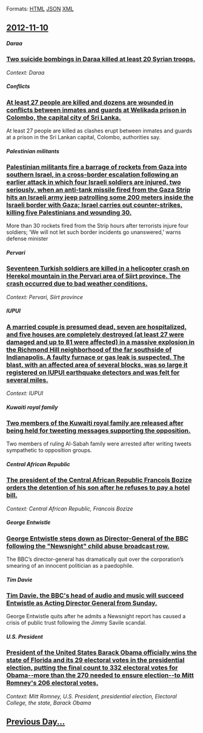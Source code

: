 
Formats: [HTML](2012/11/10/index.html)  [JSON](2012/11/10/index.json)  [XML](2012/11/10/index.xml)  

## [2012-11-10](/news/2012/11/10/index.md)

##### Daraa
### [Two suicide bombings in Daraa killed at least 20 Syrian troops. ](/news/2012/11/10/two-suicide-bombings-in-daraa-killed-at-least-20-syrian-troops.md)
_Context: Daraa_

##### Conflicts
### [At least 27 people are killed and dozens are wounded in conflicts between inmates and guards at Welikada prison in Colombo, the capital city of Sri Lanka. ](/news/2012/11/10/at-least-27-people-are-killed-and-dozens-are-wounded-in-conflicts-between-inmates-and-guards-at-welikada-prison-in-colombo-the-capital-city.md)
At least 27 people are killed as clashes erupt between inmates and guards at a prison in the Sri Lankan capital, Colombo, authorities say.

##### Palestinian militants
### [Palestinian militants fire a barrage of rockets from Gaza into southern Israel, in a cross-border escalation following an earlier attack in which four Israeli soldiers are injured, two seriously, when an anti-tank missile fired from the Gaza Strip hits an Israeli army jeep patrolling some 200 meters inside the Israeli border with Gaza; Israel carries out counter-strikes, killing five Palestinians and wounding 30. ](/news/2012/11/10/palestinian-militants-fire-a-barrage-of-rockets-from-gaza-into-southern-israel-in-a-cross-border-escalation-following-an-earlier-attack-in.md)
More than 30 rockets fired from the Strip hours after terrorists injure four soldiers; &#8216;We will not let such border incidents go unanswered,&#8217; warns defense minister

##### Pervari
### [Seventeen Turkish soldiers are killed in a helicopter crash on Herekol mountain in the Pervari area of Siirt province. The crash occurred due to bad weather conditions. ](/news/2012/11/10/seventeen-turkish-soldiers-are-killed-in-a-helicopter-crash-on-herekol-mountain-in-the-pervari-area-of-siirt-province-the-crash-occurred-du.md)
_Context: Pervari, Siirt province_

##### IUPUI
### [A married couple is presumed dead, seven are hospitalized, and five houses are completely destroyed (at least 27 were damaged and up to 81 were affected) in a massive explosion in the Richmond Hill neighborhood of the far southside of Indianapolis. A faulty furnace or gas leak is suspected. The blast, with an affected area of several blocks, was so large it registered on IUPUI earthquake detectors and was felt for several miles. ](/news/2012/11/10/a-married-couple-is-presumed-dead-seven-are-hospitalized-and-five-houses-are-completely-destroyed-at-least-27-were-damaged-and-up-to-81-w.md)
_Context: IUPUI_

##### Kuwaiti royal family
### [Two members of the Kuwaiti royal family are released after being held for tweeting messages supporting the opposition. ](/news/2012/11/10/two-members-of-the-kuwaiti-royal-family-are-released-after-being-held-for-tweeting-messages-supporting-the-opposition.md)
Two members of ruling Al-Sabah family were arrested after writing tweets sympathetic to opposition groups.

##### Central African Republic
### [The president of the Central African Republic Francois Bozize orders the detention of his son after he refuses to pay a hotel bill. ](/news/2012/11/10/the-president-of-the-central-african-republic-franassois-boziza-c-orders-the-detention-of-his-son-after-he-refuses-to-pay-a-hotel-bill.md)
_Context: Central African Republic, Francois Bozize_

##### George Entwistle
### [George Entwistle steps down as Director-General of the BBC following the "Newsnight" child abuse broadcast row. ](/news/2012/11/10/george-entwistle-steps-down-as-director-general-of-the-bbc-following-the-newsnight-child-abuse-broadcast-row.md)
The BBC&rsquo;s director-general has dramatically quit over the corporation&rsquo;s smearing of an innocent politician as a paedophile.

##### Tim Davie
### [Tim Davie, the BBC's head of audio and music will succeed Entwistle as Acting Director General from Sunday. ](/news/2012/11/10/tim-davie-the-bbc-s-head-of-audio-and-music-will-succeed-entwistle-as-acting-director-general-from-sunday.md)
George Entwistle quits after he admits a Newsnight report has caused a crisis of public trust following the Jimmy Savile scandal.

##### U.S. President
### [President of the United States Barack Obama officially wins the state of Florida and its 29 electoral votes in the presidential election, putting the final count to 332 electoral votes for Obama--more than the 270 needed to ensure election--to Mitt Romney's 206 electoral votes. ](/news/2012/11/10/president-of-the-united-states-barack-obama-officially-wins-the-state-of-florida-and-its-29-electoral-votes-in-the-presidential-election-pu.md)
_Context: Mitt Romney, U.S. President, presidential election, Electoral College, the state, Barack Obama_

## [Previous Day...](/news/2012/11/9/index.md)

